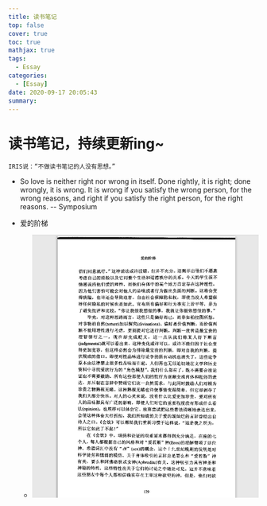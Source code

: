 ```yaml
---
title: 读书笔记
top: false
cover: true
toc: true
mathjax: true
tags:
  - Essay
categories:
  - [Essay]
date: 2020-09-17 20:05:43
summary:
---
```


# 读书笔记，持续更新ing~
`IRIS说：“不做读书笔记的人没有思想。”`

- So love is neither right nor wrong in itself. Done rightly, it is right; done wrongly, it is wrong. It is wrong if you satisfy the wrong person, for the wrong reasons, and right if you satisfy the right person, for the right reasons. -- Symposium

- 爱的阶梯
  - ![读书笔记-2020-09-20-10-12-51](https://raw.githubusercontent.com/doutv/Picbed/master/img/%E8%AF%BB%E4%B9%A6%E7%AC%94%E8%AE%B0-2020-09-20-10-12-51)